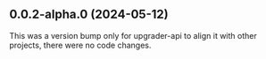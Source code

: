## 0.0.2-alpha.0 (2024-05-12)

This was a version bump only for upgrader-api to align it with other projects, there were no code changes.